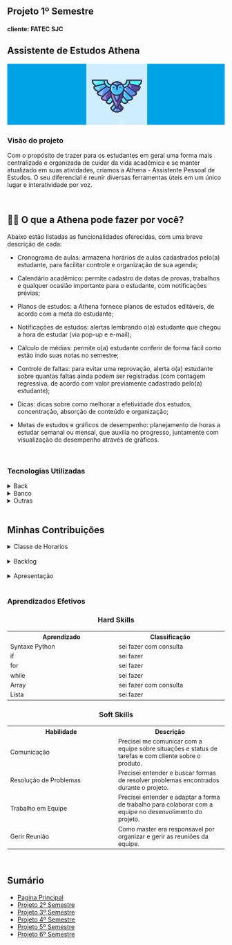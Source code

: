 <h2>Projeto 1º Semestre</h2>
<h4>cliente: FATEC SJC<h4>

<h2>Assistente de Estudos Athena</h2>
<img src="https://github.com/AugustoTSantos/PortifolioApis/blob/main/1Semestre/imagens/athena.jpg"/>

<br>

<h3>Visão do projeto</h3>
<p>Com o propósito de trazer para os estudantes em geral uma forma mais centralizada e organizada de cuidar da vida acadêmica e se manter atualizado em suas atividades, criamos a Athena - Assistente Pessoal de Estudos. O seu diferencial é reunir diversas ferramentas úteis em um único lugar e interatividade por voz.</p>

<br>

## 👩‍💼 O que a Athena pode fazer por você?
 
Abaixo estão listadas as funcionalidades oferecidas, com uma breve descrição de cada:

- Cronograma de aulas:
  armazena horários de aulas cadastrados pelo(a) estudante, para facilitar controle e organização de sua agenda;
  
- Calendário acadêmico:
  permite cadastro de datas de provas, trabalhos e qualquer ocasião importante para o estudante, com notificações prévias;
  
- Planos de estudos:
  a Athena fornece planos de estudos editáveis, de acordo com a meta do estudante;
  
- Notificações de estudos:
  alertas lembrando o(a) estudante que chegou a hora de estudar (via pop-up e e-mail);

- Cálculo de médias:
  permite o(a) estudante conferir de forma fácil como estão indo suas notas no semestre;
  
- Controle de faltas:
  para evitar uma reprovação, alerta o(a) estudante sobre quantas faltas ainda podem ser registradas (com contagem regressiva, de acordo com valor previamente cadastrado pelo(a) estudante);
  
- Dicas:
  dicas sobre como melhorar a efetividade dos estudos, concentração, absorção de conteúdo e organização;
  
- Metas de estudos e gráficos de desempenho:
  planejamento de horas a estudar semanal ou mensal, que auxilia no progresso, juntamente com visualização do desempenho através de gráficos.
<br>

<h3>Tecnologias Utilizadas</h3>

<details>
    <summary>Back</summary>
    <br>
    
- [Python](https://www.python.org/)
- [Pydub](https://github.com/jiaaro/pydub)
- [tkinter](https://docs.python.org/3/library/tkinter.html)
- [SpeechRecognition](https://pypi.org/project/SpeechRecognition/)
- [PyAudio](https://pypi.org/project/PyAudio/)
- [pyttsx3](https://pypi.org/project/pyttsx3/)
- [email.mime](https://docs.python.org/pt-br/3.7/library/email.mime.html)
- [gTTS](https://pypi.org/project/gTTS/)
- [playsound](https://pypi.org/project/playsound/)
</details>

<details>
    <summary>Banco</summary>
    <br>

- [SQLite](https://www.sqlite.org/index.html)
</details>

<details>
    <summary>Outras</summary>
    <br>

- [GitHub](https://github.com/)
- [Git](https://github.com/)
- [Discord](https://discord.com/)
</details>

<br>

<h2>Minhas Contribuições</h2>
<details>
<summary>Classe de Horarios</summary>

Muitas funções da Athena precisa de uma data para funcionarem, em questão tecnica fiquei encarregado dessa classe pois era meu primeiro contato com programação e englobava o que vimos durante o semestre.

```
import sqlite3
from sqlite3 import Error
def conexaobanco():
    caminho ="C:\\Users\\Famil\\OneDrive\\Área de Trabalho\\Fatec - 1 semestre\\banquinho\\Banco_Athena.db"
    con = None
    try:
        con = sqlite3.connect(caminho)
    except Error as ex:
        print(ex)
    return con

vcon = conexaobanco()
def inserir(conexao,sql):                 
    try:
        c = conexao.cursor()
        c.execute(sql)
        conexao.commit()  
        print('registro inserido')
    except Error as ex:
        print(ex)


semana = ["segunda", "terça", "quarta", "quinta", "sexta", "sabado"]
materias = []
dias_semana = []
horario_materia = []

try:
    while True:
        semana_dia = (str(input('dia da semana: ')).strip().split()[0].lower())
        if semana_dia not in semana:
            print(semana_dia)
            print("Parece que você digitou algo invalido, tente novamente !")
            continue
        if semana_dia != "sabado":
            x = semana_dia + "-feira"
            dias_semana.append(x)
        else:
            dias_semana.append(semana_dia)
        resp = str(input(f'Gostaria de cadastrar um novo dia da semana ? '
                            f'[SIM/NAO] : ')).upper().strip()[0]
        if resp == "S":
            continue
        if resp == "N":
            break
    print(dias_semana)
except ValueError:
    print('Valor digitado inválido, tente novamente !')
for posi, c in enumerate(dias_semana):
    while True:
        try:
            materia = input(f'Qual matéria gostaria de cadastrar para "{dias_semana[posi]}" ?: ').strip().lower()
            materias.append(materia)
            resp = str(input(f'Gostaria de cadastrar uma nova matéria para "{dias_semana[posi]}" ?: '
                                f'[SIM/NAO] : ')).upper().strip()[0]
            if resp == "S":
                continue
            if resp == "N":
                for pos, c in enumerate(materias):
                    horario_inicial = input(
                        f'Quando começa a aula da matéria: "{materias[pos]}" (hh:mm) ?: ').strip().replace(" ", ":")
                    horario_final = input(
                        f'Quando termina a aula da matéria: "{materias[pos]}" (hh:mm) ?: ').strip().replace(" ",
                                                                                                            ":")
                    horario_materia.append(f"{horario_inicial}-{horario_final}")
                    try:
                        with open("aulas.txt", "a") as arquivo:
                            arquivo.write(f'Dia: {dias_semana[posi]} '
                                            f'Aulas: {materias[pos]} = horario: {horario_materia[pos]} \n')
                            vsql = "INSERT INTO Horarios_ (DIASEMANA,MATERIA, HORARIO)VALUES('"+dias_semana[posi]+"','"+materias[pos]+"','"+horario_materia[pos]+"')"
                        inserir(vcon, vsql)
                    except Exception as error:
                        print('>> Arquivo não encontrado, tente novamente !')
                        print(error)
                materias.clear()
                break
        except Exception as error:
            print('>> Encontramos algum erro, por gentileza tente novamente')
            print(error)
        break
```

</details>
<br>
<details>
<summary>Backlog</summary>

Atuei como Scrum Master em parte do projeto, como no primeiro semestre o master e o PO eram o mesmo papel acabei também fazendo o backlog.

<img src="https://github.com/AugustoTSantos/PortifolioApis/blob/main/1Semestre/imagens/Screenshot_2.png">

</details>

<br>

<details>
<summary>Apresentação</summary>

Devido a pandemia a feira de solução foi feita pelo youtube, gravei e editei nossa <a>[Apresentação Final](https://www.youtube.com/watch?v=E_I9MvQs9BE)</a>, espero que gostem.

</details>

<br>

<h3>Aprendizados Efetivos</h3>

<h3 align="center"> Hard Skills </h3>

<table align="center">
    <tr>
      <th width="300px">Aprendizado</th>
      <th width="300px">Classificação</th>
    </tr>
    <tr>
      <td>Syntaxe Python</td>
      <td>sei fazer com consulta</td>
    </tr>
    <tr>
      <td>if</td>
      <td>sei fazer</td>
    </tr>
    <tr>
      <td>for</td>
      <td>sei fazer</td>
    </tr>
     <tr>
      <td>while</td>
      <td>sei fazer</td>
    </tr>
    <tr>
      <td>Array</td>
      <td>sei fazer com consulta</td>
    </tr>
    <tr>
      <td>Lista</td>
      <td>sei fazer</td>
    </tr>
</table>

<h3 align="center"> Soft Skills </h3>

<table align="center">
    <tr>
      <th width="300px">Habilidade</th>
      <th width="300px">Descrição</th>
    </tr>
    <tr>
      <td>Comunicação</td>
      <td>Precisei me comunicar com a equipe sobre situações e status de tarefas e com cliente sobre o produto.</td>
    </tr>
    <tr>
      <td>Resolução de Problemas</td>
      <td>Precisei entender e buscar formas de resolver problemas encontrados durante o projeto.</td>
    </tr>
    <tr>
      <td>Trabalho em Equipe</td>
      <td>Precisei entender e adaptar a forma de trabalho para colaborar com a equipe no desenvolimento do projeto.</td>
    </tr>
    <tr>
      <td>Gerir Reunião</td>
      <td>Como master era responsavel por organizar e gerir as reuniões da equipe.</td>
    </tr>
</table>

<br>

<h2>Sumário</h2>

* [Pagina Principal](https://github.com/AugustoTSantos/PortifolioApis/blob/main/README.md)
* [Projeto 2º Semestre](https://github.com/AugustoTSantos/PortifolioApis/tree/main/2Semestre)
* [Projeto 3º Semestre](https://github.com/AugustoTSantos/PortifolioApis/tree/main/3Semestre)
* [Projeto 4º Semestre](https://github.com/AugustoTSantos/PortifolioApis/tree/main/4Semestre)
* [Projeto 5º Semestre](https://github.com/AugustoTSantos/PortifolioApis/tree/main/5Semestre)
* [Projeto 6º Semestre](https://github.com/AugustoTSantos/PortifolioApis/tree/main/6Semestre)
